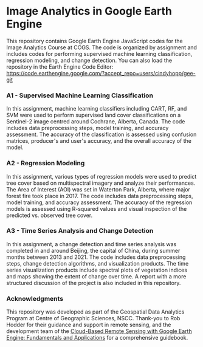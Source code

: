 # Image Analytics in Google Earth Engine

This repository contains Google Earth Engine JavaScript codes for the Image Analytics Course at COGS. The code is organized by assignment and includes codes for performing supervised machine learning classification, regression modeling, and change detection. You can also load the repository in the Earth Engine Code Editor:
https://code.earthengine.google.com/?accept_repo=users/cindyhopp/gee-git

### A1 - Supervised Machine Learning Classification

In this assignment, machine learning classifiers including CART, RF, and SVM were used to perform supervised land cover classifications on a Sentinel-2 image centred around Cochrane, Alberta, Canada. The code includes data preprocessing steps, model training, and accuracy assessment. The accuracy of the classification is assessed using confusion matrices, producer's and user's accuracy, and the overall accuracy of the model.

### A2 - Regression Modeling

In this assignment, various types of regression models were used to predict tree cover based on multispectral imagery and analyze their performances. The Area of Interest (AOI) was set in Waterton Park, Alberta, where major forest fire took place in 2017. The code includes data preprocessing steps, model training, and accuracy assessment. The accuracy of the regression models is assessed using R-squared values and visual inspection of the predicted vs. observed tree cover.

### A3 - Time Series Analysis and Change Detection

In this assignment, a change detection and time series analysis was completed in and around Beijing, the capital of China, during summer months between 2013 and 2021.
The code includes data preprocessing steps, change detection algorithms, and visualization products. The time series visualization products include spectral plots of vegetation indices and maps showing the extent of change over time. A report with a more structured discussion of the project is also included in this repository.

### Acknowledgments

This repository was developed as part of the Geospatial Data Analytics Program at Centre of Geographic Sciences, NSCC. Thank-you to Rob Hodder for their guidance and support in remote sensing, and the development team of the [Cloud-Based Remote Sensing with Google Earth Engine: Fundamentals and Applications](https://www.eefabook.org/) for a comprehensive guidebook. 
